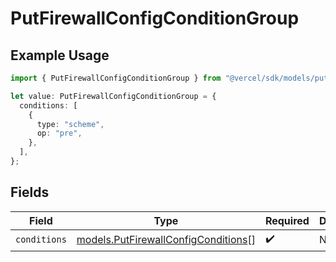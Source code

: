 # PutFirewallConfigConditionGroup

## Example Usage

```typescript
import { PutFirewallConfigConditionGroup } from "@vercel/sdk/models/putfirewallconfigop.js";

let value: PutFirewallConfigConditionGroup = {
  conditions: [
    {
      type: "scheme",
      op: "pre",
    },
  ],
};
```

## Fields

| Field                                                                            | Type                                                                             | Required                                                                         | Description                                                                      |
| -------------------------------------------------------------------------------- | -------------------------------------------------------------------------------- | -------------------------------------------------------------------------------- | -------------------------------------------------------------------------------- |
| `conditions`                                                                     | [models.PutFirewallConfigConditions](../models/putfirewallconfigconditions.md)[] | :heavy_check_mark:                                                               | N/A                                                                              |